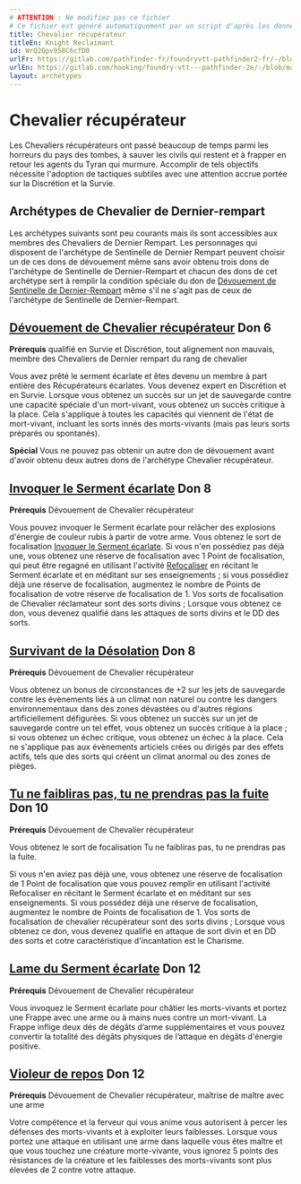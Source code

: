 ```yaml
---
# ATTENTION : Ne modifiez pas ce fichier
# Ce fichier est généré automatiquement par un script d'après les données du module Foundry VTT officiel et de sa traduction
title: Chevalier récupérateur
titleEn: Knight Reclaimant
id: WrQ2Qpv958C6cfD0
urlFr: https://gitlab.com/pathfinder-fr/foundryvtt-pathfinder2-fr/-/blob/master/data/archetypes/WrQ2Qpv958C6cfD0.htm
urlEn: https://gitlab.com/hooking/foundry-vtt---pathfinder-2e/-/blob/master/packs/data/archetypes.db/knight-reclaimant.json
layout: archétypes
---
```

# Chevalier récupérateur

Les Chevaliers récupérateurs ont passé beaucoup de temps parmi les horreurs du pays des tombes, à sauver les civils qui restent et à frapper en retour les agents du Tyran qui murmure. Accomplir de tels objectifs nécessite l'adoption de tactiques subtiles avec une attention accrue portée sur la Discrétion et la Survie.

## Archétypes de Chevalier de Dernier-rempart

Les archétypes suivants sont peu courants mais ils sont accessibles aux membres des Chevaliers de Dernier Rempart. Les personnages qui disposent de l'archétype de Sentinelle de Dernier Rempart peuvent choisir un de ces dons de dévouement même sans avoir obtenu trois dons de l'archétype de Sentinelle de Dernier-Rempart et chacun des dons de cet archétype sert à remplir la condition spéciale du don de [Dévouement de Sentinelle de Dernier-Rempart](../dons/dévouement-de-sentinelle-de-dernier-rempart.md) même s'il ne s'agit pas de ceux de l'archétype de Sentinelle de Dernier-Rempart.

## [Dévouement de Chevalier récupérateur](../dons/dévouement-de-chevalier-récupérateur.md) Don 6

**Prérequis** qualifié en Survie et Discrétion, tout alignement non mauvais, membre des Chevaliers de Dernier rempart du rang de chevalier

Vous avez prêté le serment écarlate et êtes devenu un membre à part entière des Récupérateurs écarlates. Vous devenez expert en Discrétion et en Survie. Lorsque vous obtenez un succès sur un jet de sauvegarde contre une capacité spéciale d'un mort-vivant, vous obtenez un succès critique à la place. Cela s'applique à toutes les capacités qui viennent de l'état de mort-vivant, incluant les sorts innés des morts-vivants (mais pas leurs sorts préparés ou spontanés).

**Spécial** Vous ne pouvez pas obtenir un autre don de dévouement avant d'avoir obtenu deux autres dons de l'archétype Chevalier récupérateur.

## [Invoquer le Serment écarlate](../dons/invoquer-le-serment-écarlate.md) Don 8

**Prérequis** Dévouement de Chevalier récupérateur

Vous pouvez invoquer le Serment écarlate pour relâcher des explosions d'énergie de couleur rubis à partir de votre arme. Vous obtenez le sort de focalisation [Invoquer le Serment écarlate](../sorts/invoquer-le-serment-écarlate.md). Si vous n'en possédiez pas déjà une, vous obtenez une réserve de focalisation avec 1 Point de focalisation, qui peut être regagné en utilisant l'activité [Refocaliser](../actions/refocaliser.md) en récitant le Serment écarlate et en méditant sur ses enseignements ; si vous possédiez déjà une réserve de focalisation, augmentez le nombre de Points de focalisation de votre réserve de focalisation de 1. Vos sorts de focalisation de Chevalier réclamateur sont des sorts divins ; Lorsque vous obtenez ce don, vous devenez qualifié dans les attaques de sorts divins et le DD des sorts.

## [Survivant de la Désolation](../dons/survivant-de-la-désolation.md) Don 8

**Prérequis** Dévouement de Chevalier récupérateur

Vous obtenez un bonus de circonstances de +2 sur les jets de sauvegarde contre les évènements liés à un climat non naturel ou contre les dangers environnementaux dans des zones dévastées ou d'autres régions artificiellement défigurées. Si vous obtenez un succès sur un jet de sauvegarde contre un tel effet, vous obtenez un succès critique à la place ; si vous obtenez un échec critique, vous obtenez un échec à la place. Cela ne s'applique pas aux évènements articiels crées ou dirigés par des effets actifs, tels que des sorts qui créent un climat anormal ou des zones de pièges.

## [Tu ne faibliras pas, tu ne prendras pas la fuite](../dons/tu-ne-faibliras-pas,-tu-ne-prendras-pas-la-fuite.md) Don 10

**Prérequis** Dévouement de Chevalier récupérateur

Vous obtenez le sort de focalisation <a class="entity-link" data-pack="pf2e.spells-srd" data-id="rnFAHvKpcsU4BJD4" draggable="true">Tu ne faibliras pas, tu ne prendras pas la fuite</a>.

Si vous n'en aviez pas déjà une, vous obtenez une réserve de focalisation de 1 Point de focalisation que vous pouvez remplir en utilisant l'activité Refocaliser en récitant le Serment écarlate et en méditant sur ses enseignements. Si vous possédez déjà une réserve de focalisation, augmentez le nombre de Points de focalisation de 1. Vos sorts de focalisation de chevalier récupérateur sont des sorts divins ; Lorsque vous obtenez ce don, vous devenez qualifié en attaque de sort divin et en DD des sorts et cotre caractéristique d'incantation est le Charisme.

## [Lame du Serment écarlate](../dons/lame-du-serment-écarlate.md) Don 12

**Prérequis** Dévouement de Chevalier récupérateur

Vous invoquez le Serment écarlate pour châtier les morts-vivants et portez une Frappe avec une arme ou à mains nues contre un mort-vivant. La Frappe inflige deux dés de dégâts d’arme supplémentaires et vous pouvez convertir la totalité des dégâts physiques de l’attaque en dégâts d'énergie positive.

## [Violeur de repos](../dons/violeur-de-repos.md) Don 12

**Prérequis** Dévouement de Chevalier récupérateur, maîtrise de maître avec une arme

Votre compétence et la ferveur qui vous anime vous autorisent à percer les défenses des morts-vivants et à exploiter leurs faiblesses. Lorsque vous portez une attaque en utilisant une arme dans laquelle vous êtes maître et que vous touchez une créature morte-vivante, vous ignorez 5 points des résistances de la créature et les faiblesses des morts-vivants sont plus élevées de 2 contre votre attaque.

